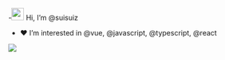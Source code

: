 -<img src="https://media.giphy.com/media/hvRJCLFzcasrR4ia7z/giphy.gif" width="25px"> Hi, I’m @suisuiz
- ​:heart:​ I’m interested in @vue, @javascript, @typescript, @react

![](https://komarev.com/ghpvc/?username=suisuiz&color=blue&style=flat-square&label=PROFILE+VIEWS)
<!---
suisuiz/suisuiz is a ✨ special ✨ repository because its `README.md` (this file) appears on your GitHub profile.
You can click the Preview link to take a look at your changes.
--->
